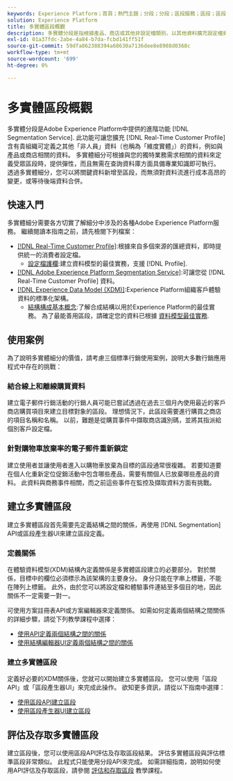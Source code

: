 ```yaml
---
keywords: Experience Platform；首頁；熱門主題；分段；分段；區段服務；區段；區段；多實體；多實體分段；多實體區段；
solution: Experience Platform
title: 多實體區段概觀
description: 多實體分段是指根據產品、商店或其他非設定檔類別，以其他資料擴充設定檔資料的功能。 連線後，其他類別的資料就可供使用，就像它們是設定檔架構的原生資料。
exl-id: 01a37fdc-2abe-4a84-b7da-fcbd141ff51f
source-git-commit: 59dfa862388394a68630a7136dee8e8988d0368c
workflow-type: tm+mt
source-wordcount: '699'
ht-degree: 0%

---
```


# 多實體區段概觀

多實體分段是Adobe Experience Platform中提供的進階功能 [!DNL Segmentation Service]. 此功能可讓您擴充 [!DNL Real-Time Customer Profile] 含有貴組織可定義之其他「非人員」資料（也稱為「維度實體」）的資料，例如與產品或商店相關的資料。 多實體細分可根據與您的獨特業務需求相關的資料來定義受眾區段時，提供彈性，而且無需在查詢資料庫方面具備專業知識即可執行。 透過多實體細分，您可以將關鍵資料新增至區段，而無須對資料流進行成本高昂的變更，或等待後端資料合併。

## 快速入門

多實體細分需要各方切實了解細分中涉及的各種Adobe Experience Platform服務。 繼續閱讀本指南之前，請先檢閱下列檔案：

* [[!DNL Real-Time Customer Profile]](../profile/home.md):根據來自多個來源的匯總資料，即時提供統一的消費者設定檔。
   * [設定檔護欄](../profile/guardrails.md):建立資料模型的最佳實務，支援 [!DNL Profile].
* [[!DNL Adobe Experience Platform Segmentation Service]](./home.md):可讓您從 [!DNL Real-Time Customer Profile] 資料。
* [[!DNL Experience Data Model (XDM)]](../xdm/home.md):Experience Platform組織客戶體驗資料的標準化架構。
   * [結構構成基本概念](../xdm/schema/composition.md#union):了解合成結構以用於Experience Platform的最佳實務。 為了最能善用區段，請確定您的資料已根據 [資料模型最佳實務](../xdm/schema/best-practices.md).

## 使用案例

為了說明多實體細分的價值，請考慮三個標準行銷使用案例，說明大多數行銷應用程式中存在的挑戰：

### 結合線上和離線購買資料

建立電子郵件行銷活動的行銷人員可能已嘗試透過在過去三個月內使用最近的客戶商店購買項目來建立目標對象的區段。 理想情況下，此區段需要進行購買之商店的項目名稱和名稱。 以前，難題是從購買事件中擷取商店識別碼，並將其指派給個別客戶設定檔。

### 針對購物車放棄率的電子郵件重新鎖定

建立使用者並讓使用者進入以購物車放棄為目標的區段通常很複雜。 若要知道要在個人化重新定位促銷活動中包含哪些產品，需要有關個人已放棄哪些產品的資料。 此資料與商務事件相關，而之前這些事件在監控及擷取資料方面有挑戰。

## 建立多實體區段

建立多實體區段首先需要先定義結構之間的關係，再使用 [!DNL Segmentation] API或區段產生器UI來建立區段定義。

### 定義關係

在體驗資料模型(XDM)結構內定義關係是多實體區段建立的必要部分。 對於關係，目標中的欄位必須標示為該架構的主要身分。 身分只能在字串上標籤，不能在陣列上標籤。 此外，由於您可以將設定檔和體驗事件連結至多個目的地，因此關係不一定需要一對一。

可使用方案註冊表API或方案編輯器來定義關係。 如需如何定義兩個結構之間關係的詳細步驟，請從下列教學課程中選擇：

* [使用API定義兩個結構之間的關係](../xdm/tutorials/relationship-api.md)
* [使用結構編輯器UI定義兩個結構之間的關係](../xdm/tutorials/relationship-ui.md)

### 建立多實體區段

定義好必要的XDM關係後，您就可以開始建立多實體區段。 您可以使用「區段API」或「區段產生器UI」來完成此操作。 欲知更多資訊，請從以下指南中選擇：

* [使用區段API建立區段](./tutorials/create-a-segment.md)
* [使用區段產生器UI建立區段](./ui/overview.md)

## 評估及存取多實體區段

建立區段後，您可以使用區段API評估及存取區段結果。 評估多實體區段與評估標準區段非常類似。 此程式只能使用分段API來完成。 如需詳細指南，說明如何使用API評估及存取區段，請參閱 [評估和存取區段](./tutorials/evaluate-a-segment.md) 教學課程。
